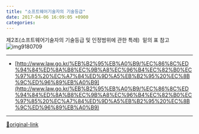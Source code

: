 ```yaml
---
title: "소프트웨어기술자의 기술등급"
date: 2017-04-06 16:09:05 +0900
categories: 
---
```

  

제2조(소프트웨어기술자의 기술등급 및 인정범위에 관한 특례)  밑의 표 참고![img9180709](http://www.law.go.kr/LSW/flDownload.do?flSeq=9180709)





***
+ [http://www.law.go.kr/%EB%B2%95%EB%A0%B9/%EC%86%8C%ED%94%84%ED%8A%B8%EC%9B%A8%EC%96%B4%EC%82%B0%EC%97%85%20%EC%A7%84%ED%9D%A5%EB%B2%95%20%EC%8B%9C%ED%96%89%EB%A0%B9](http://www.law.go.kr/%EB%B2%95%EB%A0%B9/%EC%86%8C%ED%94%84%ED%8A%B8%EC%9B%A8%EC%96%B4%EC%82%B0%EC%97%85%20%EC%A7%84%ED%9D%A5%EB%B2%95%20%EC%8B%9C%ED%96%89%EB%A0%B9)


***
[🔗original-link](http://www.mins01.com/mh/tech/read/1067)